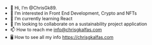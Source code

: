 - 👋 Hi, I’m @ChrisGk89.
- 👀 I’m interested in Front End Development, Crypto and NFTs
- 🌱 I’m currently learning React
- 💞️ I’m looking to collaborate on a sustainability project application
- 📫 How to reach me info@chrisgkalfas.com
- 🖥 How to see all my info https://chrisgkalfas.com

<!---
ChrisGk89/ChrisGk89 is a ✨ special ✨ repository because its `README.md` (this file) appears on your GitHub profile.
You can click the Preview link to take a look at your changes.
--->
